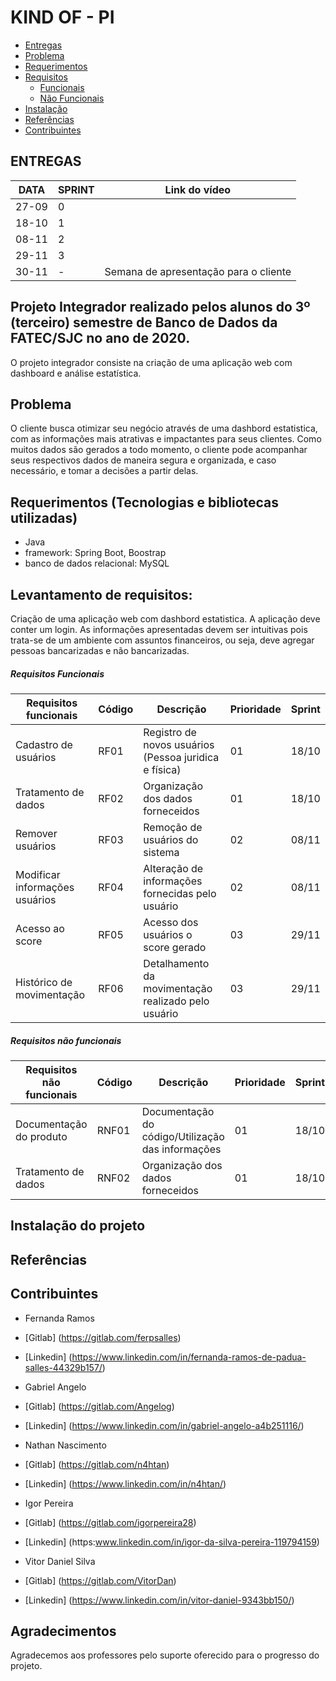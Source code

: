 # KIND OF - PI
<!--ts-->
   * [Entregas](#ENTREGAS)
   * [Problema](#problema)
   * [Requerimentos](#requerimentos)
   * [Requisitos](#levantamento-de-requisitos)
      * [Funcionais](#requisitos-funcionais)
      * [Não Funcionais](#requisitos-nao-funcionais)
   * [Instalação](#instalacao-do-projeto)
   * [Referências](#referencias)
   * [Contribuintes](#contribuintes)
<!--te-->



## ENTREGAS
|  DATA  | SPRINT | Link do vídeo|
|--------|--------|--------------|
|  27-09 |   0    |              |
|  18-10 |   1    |              |
|  08-11 |   2    |              |
|  29-11 |   3    |              |
|  30-11 |   -    |Semana de apresentação para o cliente|



## Projeto Integrador realizado pelos alunos do 3º (terceiro) semestre de Banco de Dados da FATEC/SJC no ano de 2020.

O projeto integrador consiste na criação de uma aplicação web com dashboard e análise estatística. 


## Problema

O cliente busca otimizar seu negócio através de uma dashbord estatistica, com as informações mais atrativas e impactantes para seus clientes. Como muitos dados são gerados a todo momento, o cliente pode acompanhar seus respectivos dados de maneira segura e organizada, e caso necessário, e tomar a decisões a partir delas.


## Requerimentos (Tecnologias e bibliotecas utilizadas)

- Java
- framework: Spring Boot, Boostrap 
- banco de dados relacional: MySQL

## Levantamento de requisitos:
Criação de uma aplicação web com dashbord estatistica. A aplicação deve conter um login. As informações apresentadas devem ser intuitivas pois trata-se de um ambiente com assuntos financeiros, ou seja, deve agregar pessoas bancarizadas e não bancarizadas. 

##### Requisitos Funcionais

| Requisitos funcionais               |Código|Descrição                                             | Prioridade | Sprint|
|-------------------------------------|------|------------------------------------------------------|------------|-------|
|Cadastro de usuários                 |RF01  |Registro de novos usuários (Pessoa juridica e física) | 01         | 18/10 |
|Tratamento de dados                  |RF02  |Organização dos dados forneceidos                     | 01         | 18/10 |
|Remover usuários                     |RF03  |Remoção de usuários do sistema                        | 02         | 08/11 |
|Modificar informações usuários       |RF04  |Alteração de informações fornecidas pelo usuário      | 02         | 08/11 |
|Acesso ao score                      |RF05  |Acesso dos usuários o score gerado                    | 03         |29/11  |
|Histórico de movimentação            |RF06  |Detalhamento da movimentação realizado pelo usuário   | 03         |29/11  |



##### Requisitos não funcionais

| Requisitos não funcionais           |Código|Descrição                                              | Prioridade | Sprint|
|-------------------------------------|-------|------------------------------------------------------|------------|-------|
|Documentação do produto              |RNF01  | Documentação do código/Utilização das informações    | 01         | 18/10 |
| Tratamento de dados                 |RNF02  |Organização dos dados forneceidos                     | 01         | 18/10 |


## Instalação do projeto



## Referências 



## Contribuintes

- Fernanda Ramos
- [Gitlab] (https://gitlab.com/ferpsalles)
- [Linkedin] (https://www.linkedin.com/in/fernanda-ramos-de-padua-salles-44329b157/)

- Gabriel Angelo
- [Gitlab] (https://gitlab.com/Angelog)
- [Linkedin] (https://www.linkedin.com/in/gabriel-angelo-a4b251116/)

- Nathan Nascimento
- [Gitlab] (https://gitlab.com/n4htan)
- [Linkedin] (https://www.linkedin.com/in/n4htan/)

- Igor Pereira
- [Gitlab] (https://gitlab.com/igorpereira28)
- [Linkedin] (https:www.linkedin.com/in/igor-da-silva-pereira-119794159)

- Vitor Daniel Silva
- [Gitlab] (https://gitlab.com/VitorDan)
- [Linkedin] (https://www.linkedin.com/in/vitor-daniel-9343bb150/)


## Agradecimentos

Agradecemos aos professores pelo suporte oferecido para o progresso do projeto.


